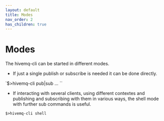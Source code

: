 ```yaml
---
layout: default
title: Modes
nav_order: 2
has_children: true
---
```


# Modes

The hivemq-cli can be started in different modes. 
* If just a single publish or subscribe is needed it can be done directly.

`$>hivemq-cli pub|sub ... ``



* If interacting with several clients, using different contextes and publishing and subscribing with them in various ways, 
the shell mode with further sub commands is useful.

``$>hivemq-cli shell``

